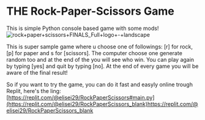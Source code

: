 # THE Rock-Paper-Scissors Game
This is simple Python console based game with some mods!
![rock+paper+scissors+FINALS_Full+logo+-+landscape](https://github.com/elisei4ou/-RockPaperScissorsByElisei4ou/assets/145572498/ae69fd94-dc82-4ab1-95aa-c4c754938ef9)

This is super sample game where u choose one of followings: [r] for rock, [p] for paper and s for [scissors]. The computer choose one generate random too and at the end of the you will see who win. You can play again by typing [yes] and quit by typing [no]. At the end of every game you will be aware of the final result!

So if you want to try the game, you can do it fast and easyly online trough Replit, here's the ling: [https://replit.com/@elisei29/RockPaperScissors#main.py](https://replit.com/@elisei29/RockPaperScissors_blank)https://replit.com/@elisei29/RockPaperScissors_blank
